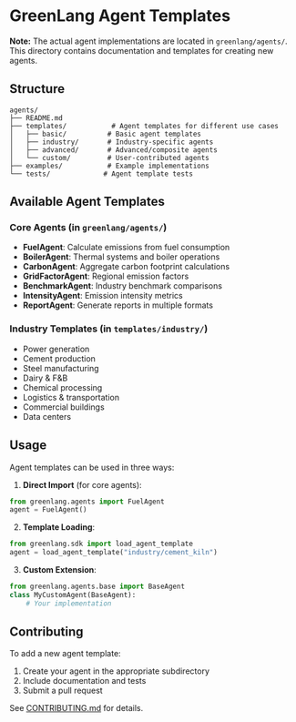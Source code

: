 # GreenLang Agent Templates

**Note:** The actual agent implementations are located in `greenlang/agents/`. This directory contains documentation and templates for creating new agents.

## Structure

```
agents/
├── README.md
├── templates/           # Agent templates for different use cases
│   ├── basic/          # Basic agent templates
│   ├── industry/       # Industry-specific agents
│   ├── advanced/       # Advanced/composite agents
│   └── custom/         # User-contributed agents
├── examples/           # Example implementations
└── tests/             # Agent template tests
```

## Available Agent Templates

### Core Agents (in `greenlang/agents/`)
- **FuelAgent**: Calculate emissions from fuel consumption
- **BoilerAgent**: Thermal systems and boiler operations
- **CarbonAgent**: Aggregate carbon footprint calculations
- **GridFactorAgent**: Regional emission factors
- **BenchmarkAgent**: Industry benchmark comparisons
- **IntensityAgent**: Emission intensity metrics
- **ReportAgent**: Generate reports in multiple formats

### Industry Templates (in `templates/industry/`)
- Power generation
- Cement production
- Steel manufacturing
- Dairy & F&B
- Chemical processing
- Logistics & transportation
- Commercial buildings
- Data centers

## Usage

Agent templates can be used in three ways:

1. **Direct Import** (for core agents):
```python
from greenlang.agents import FuelAgent
agent = FuelAgent()
```

2. **Template Loading**:
```python
from greenlang.sdk import load_agent_template
agent = load_agent_template("industry/cement_kiln")
```

3. **Custom Extension**:
```python
from greenlang.agents.base import BaseAgent
class MyCustomAgent(BaseAgent):
    # Your implementation
```

## Contributing

To add a new agent template:
1. Create your agent in the appropriate subdirectory
2. Include documentation and tests
3. Submit a pull request

See [CONTRIBUTING.md](../CONTRIBUTING.md) for details.